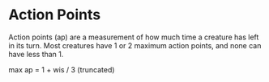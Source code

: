 # Action Points
Action points (ap) are a measurement of how much time a creature has left in its turn.
Most creatures have 1 or 2 maximum action points, and none can have less than 1.

max ap = 1 + wis / 3 (truncated)
